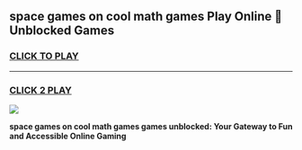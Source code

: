 
## space games on cool math games Play Online 👋 Unblocked Games
<h3>
<a href="https://news.freeplayer.one?title=space_games_on_cool_math_games&ref=17CMG">CLICK TO PLAY</a></h3>
<hr>

<h3>
<a href="https://news.freeplayer.one?title=space_games_on_cool_math_games&ref=17CMG">CLICK 2 PLAY</a>
  
</h3>

<a href="https://news.freeplayer.one?title=space_games_on_cool_math_games&ref=17CMG/"><img src="https://clearcache.store/games.png"></a>


**space games on cool math games games unblocked: Your Gateway to Fun and Accessible Online Gaming**
